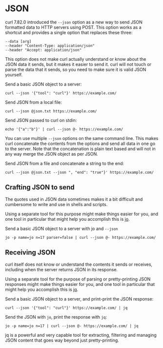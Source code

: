 # JSON

curl 7.82.0 introduced the `--json` option as a new way to send JSON formatted
data to HTTP servers using POST. This option works as a shortcut and provides
a single option that replaces these three:

    --data [arg]
    --header "Content-Type: application/json"
    --header "Accept: application/json"

This option does not make curl actually understand or know about the JSON data
it sends, but it makes it easier to send it. curl will not touch or parse the
data that it sends, so you need to make sure it is valid JSON yourself.

Send a basic JSON object to a server:

    curl --json '{"tool": "curl"}' https://example.com/

Send JSON from a local file:

    curl --json @json.txt https://example.com/
    
Send JSON passed to curl on stdin:
    
    echo '{"a":"b"}' | curl --json @- https://example.com/

You can use multiple `--json` options on the same command line. This makes
curl concatenate the contents from the options and send all data in one go to
the server. Note that the concatenation is plain text based and will not in
any way merge the JSON object as per JSON.

Send JSON from a file and concatenate a string to the end:

    curl --json @json.txt --json ", "end": "true"}' https://example.com/

## Crafting JSON to send

The quotes used in JSON data sometimes makes it a bit difficult and cumbersome
to write and use in shells and scripts.

Using a separate tool for this purpose might make things easier for you, and
one tool in particular that might help you accomplish this is [jo](https://github.com/jpmens/jo).

Send a basic JSON object to a server with jo and `--json`

    jo -p name=jo n=17 parser=false | curl --json @- https://example.com/

## Receiving JSON

curl itself does not know or understand the contents it sends or receives,
including when the server returns JSON in its response.

Using a separate tool for the purpose of parsing or pretty-printing JSON
responses might make things easier for you, and one tool in particular that
might help you accomplish this is [jq](https://stedolan.github.io/jq/).

Send a basic JSON object to a server, and print-print the JSON response:

    curl --json '{"tool": "curl"}' https://example.com/ | jq

Send the JSON with `jo`, print the response with `jq`:

    jo -p name=jo n=17 | curl --json @- https://example.com/ | jq

jq is a powerful and very capable tool for extracting, filtering and managing
JSON content that goes way beyond just pretty-printing.
